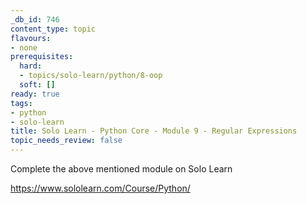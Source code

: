 ```yaml
---
_db_id: 746
content_type: topic
flavours:
- none
prerequisites:
  hard:
  - topics/solo-learn/python/8-oop
  soft: []
ready: true
tags:
- python
- solo-learn
title: Solo Learn - Python Core - Module 9 - Regular Expressions
topic_needs_review: false
---
```


Complete the above mentioned module on Solo Learn

https://www.sololearn.com/Course/Python/